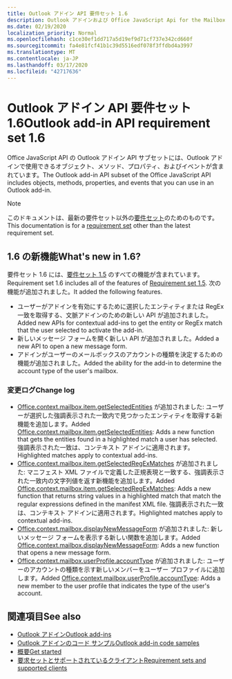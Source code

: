 ```yaml
---
title: Outlook アドイン API 要件セット 1.6
description: Outlook アドインおよび Office JavaScript Api for the Mailbox API 1.6 の一部として導入された機能と Api。
ms.date: 02/19/2020
localization_priority: Normal
ms.openlocfilehash: c1ce30ef1dd717a5d19ef9d71cf737e342cd660f
ms.sourcegitcommit: fa4e81fcf41b1c39d5516edf078f3ffdbd4a3997
ms.translationtype: MT
ms.contentlocale: ja-JP
ms.lasthandoff: 03/17/2020
ms.locfileid: "42717636"
---
```

# <a name="outlook-add-in-api-requirement-set-16"></a><span data-ttu-id="bfb92-103">Outlook アドイン API 要件セット 1.6</span><span class="sxs-lookup"><span data-stu-id="bfb92-103">Outlook add-in API requirement set 1.6</span></span>

<span data-ttu-id="bfb92-104">Office JavaScript API の Outlook アドイン API サブセットには、Outlook アドインで使用できるオブジェクト、メソッド、プロパティ、およびイベントが含まれています。</span><span class="sxs-lookup"><span data-stu-id="bfb92-104">The Outlook add-in API subset of the Office JavaScript API includes objects, methods, properties, and events that you can use in an Outlook add-in.</span></span>

> [!NOTE]
> <span data-ttu-id="bfb92-105">このドキュメントは、最新の要件セット以外の[要件セット](../../requirement-sets/outlook-api-requirement-sets.md)のためのものです。</span><span class="sxs-lookup"><span data-stu-id="bfb92-105">This documentation is for a [requirement set](../../requirement-sets/outlook-api-requirement-sets.md) other than the latest requirement set.</span></span>

## <a name="whats-new-in-16"></a><span data-ttu-id="bfb92-106">1.6 の新機能</span><span class="sxs-lookup"><span data-stu-id="bfb92-106">What's new in 1.6?</span></span>

<span data-ttu-id="bfb92-107">要件セット 1.6 には、[要件セット 1.5](../requirement-set-1.5/outlook-requirement-set-1.5.md) のすべての機能が含まれています。</span><span class="sxs-lookup"><span data-stu-id="bfb92-107">Requirement set 1.6 includes all of the features of [Requirement set 1.5](../requirement-set-1.5/outlook-requirement-set-1.5.md).</span></span> <span data-ttu-id="bfb92-108">次の機能が追加されました。</span><span class="sxs-lookup"><span data-stu-id="bfb92-108">It added the following features.</span></span>

- <span data-ttu-id="bfb92-109">ユーザーがアドインを有効にするために選択したエンティティまたは RegEx 一致を取得する、文脈アドインのための新しい API が追加されました。</span><span class="sxs-lookup"><span data-stu-id="bfb92-109">Added new APIs for contextual add-ins to get the entity or RegEx match that the user selected to activate the add-in.</span></span>
- <span data-ttu-id="bfb92-110">新しいメッセージ フォームを開く新しい API が追加されました。</span><span class="sxs-lookup"><span data-stu-id="bfb92-110">Added a new API to open a new message form.</span></span>
- <span data-ttu-id="bfb92-111">アドインがユーザーのメールボックスのアカウントの種類を決定するための機能が追加されました。</span><span class="sxs-lookup"><span data-stu-id="bfb92-111">Added the ability for the add-in to determine the account type of the user's mailbox.</span></span>

### <a name="change-log"></a><span data-ttu-id="bfb92-112">変更ログ</span><span class="sxs-lookup"><span data-stu-id="bfb92-112">Change log</span></span>

- <span data-ttu-id="bfb92-113">[Office.context.mailbox.item.getSelectedEntities](office.context.mailbox.item.md#methods) が追加されました: ユーザーが選択した強調表示された一致内で見つかったエンティティを取得する新機能を追加します。</span><span class="sxs-lookup"><span data-stu-id="bfb92-113">Added [Office.context.mailbox.item.getSelectedEntities](office.context.mailbox.item.md#methods): Adds a new function that gets the entities found in a highlighted match a user has selected.</span></span> <span data-ttu-id="bfb92-114">強調表示された一致は、コンテキスト アドインに適用されます。</span><span class="sxs-lookup"><span data-stu-id="bfb92-114">Highlighted matches apply to contextual add-ins.</span></span>
- <span data-ttu-id="bfb92-115">[Office.context.mailbox.item.getSelectedRegExMatches](office.context.mailbox.item.md#methods) が追加されました: マニフェスト XML ファイルで定義した正規表現と一致する、強調表示された一致内の文字列値を返す新機能を追加します。</span><span class="sxs-lookup"><span data-stu-id="bfb92-115">Added [Office.context.mailbox.item.getSelectedRegExMatches](office.context.mailbox.item.md#methods): Adds a new function that returns string values in a highlighted match that match the regular expressions defined in the manifest XML file.</span></span> <span data-ttu-id="bfb92-116">強調表示された一致は、コンテキスト アドインに適用されます。</span><span class="sxs-lookup"><span data-stu-id="bfb92-116">Highlighted matches apply to contextual add-ins.</span></span>
- <span data-ttu-id="bfb92-117">[Office.context.mailbox.displayNewMessageForm](office.context.mailbox.md#methods) が追加されました: 新しいメッセージ フォームを表示する新しい関数を追加します。</span><span class="sxs-lookup"><span data-stu-id="bfb92-117">Added [Office.context.mailbox.displayNewMessageForm](office.context.mailbox.md#methods): Adds a new function that opens a new message form.</span></span>
- <span data-ttu-id="bfb92-118">[Office.context.mailbox.userProfile.accountType](/javascript/api/outlook/office.userprofile?view=outlook-js-1.6#accounttype) が追加されました: ユーザーのアカウントの種類を示す新しいメンバーをユーザー プロファイルに追加します。</span><span class="sxs-lookup"><span data-stu-id="bfb92-118">Added [Office.context.mailbox.userProfile.accountType](/javascript/api/outlook/office.userprofile?view=outlook-js-1.6#accounttype): Adds a new member to the user profile that indicates the type of the user's account.</span></span>

## <a name="see-also"></a><span data-ttu-id="bfb92-119">関連項目</span><span class="sxs-lookup"><span data-stu-id="bfb92-119">See also</span></span>

- [<span data-ttu-id="bfb92-120">Outlook アドイン</span><span class="sxs-lookup"><span data-stu-id="bfb92-120">Outlook add-ins</span></span>](../../../outlook/outlook-add-ins-overview.md)
- [<span data-ttu-id="bfb92-121">Outlook アドインのコード サンプル</span><span class="sxs-lookup"><span data-stu-id="bfb92-121">Outlook add-in code samples</span></span>](https://developer.microsoft.com/outlook/gallery/?filterBy=Outlook,Samples,Add-ins)
- [<span data-ttu-id="bfb92-122">概要</span><span class="sxs-lookup"><span data-stu-id="bfb92-122">Get started</span></span>](../../../quickstarts/outlook-quickstart.md)
- [<span data-ttu-id="bfb92-123">要求セットとサポートされているクライアント</span><span class="sxs-lookup"><span data-stu-id="bfb92-123">Requirement sets and supported clients</span></span>](../../requirement-sets/outlook-api-requirement-sets.md)

